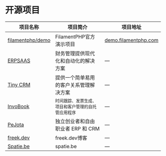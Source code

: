 # 开源项目

| 项目名称                                                                              | 项目简介                                     | 项目地址                                                 |
|-----------------------------------------------------------------------------------|------------------------------------------|------------------------------------------------------|
| [filamentphp/demo](https://github.com/filamentphp/demo)                           | FilamentPHP官方演示项目                        | [demo.filamentphp.com](https://demo.filamentphp.com) |
| [ERPSAAS](https://github.com/andrewdwallo/erpsaas)                                | 财务管理提供现代化和自动化的解决方案                       | —                                                    |
| [Tiny CRM](https://github.com/frikishaan/tiny-crm)                                | 提供一个简单易用的客户关系管理解决方案                      | —                                                    | 
| [InvoBook](https://github.com/Hasnayeen/invobook)                                 | <small>时间跟踪、发票生成、项目和客户管理的自托管应用程序</small> | —                                                    |
| [PeJota](https://github.com/mazer-dev/pejota)                                     | 独立创业者和自由职业者 ERP 和 CRM                    | —                                                    |
| [freek.dev](https://github.com/spatie/freek.dev/tree/main/app/Filament/Resources) | freek.dev博客                              | —                                                    | 
| [Spatie.be](https://github.com/spatie/spatie.be/tree/main/app/Filament)           | spatie.be                                | —                                                    |